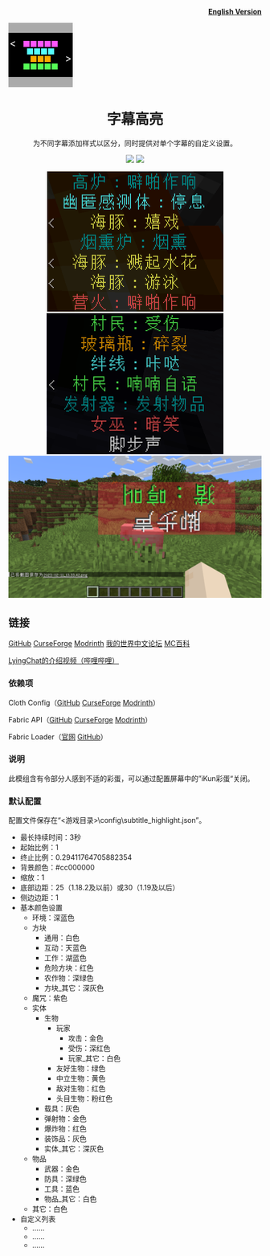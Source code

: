 <p align="right">
	<a href="./README-en.md"><b>English Version</b></a>
</p>
<p align="left">
	<img src="./1.19.3-1.19.4/src/main/resources/assets/subtitle_highlight/icon.png" />
</p>


<h1 align="center">
	字幕高亮
</h1> 

<p align="center">
	为不同字幕添加样式以区分，同时提供对单个字幕的自定义设置。
</p>

<p align="center">
	<a href="./LICENSE">
		<img src="https://img.shields.io/github/license/Yeah-Zero/Subtitle-Highlight?label=%E8%AE%B8%E5%8F%AF%E8%AF%81&style=flat-square" /></a>
	<img src="https://img.shields.io/static/v1?label=%E5%8A%A0%E8%BD%BD%E5%99%A8&message=Fabric | Quilt&color=brightgreen&style=flat-square" />
</p>

<p align="center">
    <img src="./演示图片/效果演示1.png" />
    <img src="./演示图片/效果演示3.png" />
    <img src="./演示图片/效果演示4.png" />
</p>

## 链接

[GitHub](https://github.com/Yeah-Zero/Subtitle-Highlight) [CurseForge](https://www.curseforge.com/minecraft/mc-mods/subtitle-highlight) [Modrinth](https://modrinth.com/mod/subtitle-highlight) [我的世界中文论坛](https://www.mcbbs.net/thread-1398903-1-1.html) [MC百科](https://www.mcmod.cn/class/8183.html)

[LyingChat的介绍视频（哔哩哔哩）](https://www.bilibili.com/video/BV14M41117mU/?t=89)

### 依赖项

Cloth Config（[GitHub](https://github.com/shedaniel/cloth-config) [CurseForge](https://www.curseforge.com/minecraft/mc-mods/cloth-config) [Modrinth](https://modrinth.com/mod/cloth-config)）

Fabric API（[GitHub](https://github.com/FabricMC/fabric) [CurseForge](https://www.curseforge.com/minecraft/mc-mods/fabric-api) [Modrinth](https://modrinth.com/mod/fabric-api)）

Fabric Loader（[官网](https://fabricmc.net/) [GitHub](https://github.com/FabricMC/fabric-loader)）

### 说明

此模组含有令部分人感到不适的彩蛋，可以通过配置屏幕中的”iKun彩蛋“关闭。

### 默认配置

配置文件保存在“<游戏目录>\config\subtitle_highlight.json”。

- 最长持续时间：3秒
- 起始比例：1
- 终止比例：0.29411764705882354
- 背景颜色：#cc000000
- 缩放：1
- 底部边距：25（1.18.2及以前）或30（1.19及以后）
- 侧边边距：1
- 基本颜色设置
    - 环境：深蓝色
    - 方块
        - 通用：白色
        - 互动：天蓝色
        - 工作：湖蓝色
        - 危险方块：红色
        - 农作物：深绿色
        - 方块\_其它：深灰色
    - 魔咒：紫色
    - 实体
        - 生物
            - 玩家
                - 攻击：金色
                - 受伤：深红色
                - 玩家\_其它：白色
            - 友好生物：绿色
            - 中立生物：黄色
            - 敌对生物：红色
            - 头目生物：粉红色
        - 载具：灰色
        - 弹射物：金色
        - 爆炸物：红色
        - 装饰品：灰色
        - 实体\_其它：深灰色
    - 物品
        - 武器：金色
        - 防具：深绿色
        - 工具：蓝色
        - 物品\_其它：白色
    - 其它：白色
- 自定义列表
    - ……
    - ……
    - ……

